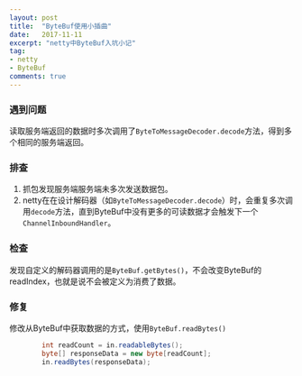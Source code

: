 ```yaml
---
layout: post
title:  "ByteBuf使用小插曲"
date:   2017-11-11
excerpt: "netty中ByteBuf入坑小记"
tag:
- netty
- ByteBuf
comments: true
---
```


### 遇到问题

读取服务端返回的数据时多次调用了```ByteToMessageDecoder.decode```方法，得到多个相同的服务端返回。

### 排查

1. 抓包发现服务端服务端未多次发送数据包。
2. netty在在设计解码器（如```ByteToMessageDecoder.decode```）时，会重复多次调用```decode```方法，直到ByteBuf中没有更多的可读数据才会触发下一个```ChannelInboundHandler```。

### 检查

发现自定义的解码器调用的是```ByteBuf.getBytes()```，不会改变ByteBuf的readIndex，也就是说不会被定义为消费了数据。

### 修复

修改从ByteBuf中获取数据的方式，使用```ByteBuf.readBytes()```

``` java
        int readCount = in.readableBytes();
        byte[] responseData = new byte[readCount];
        in.readBytes(responseData);
```